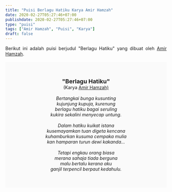 ```yaml
---
title: "Puisi Berlagu Hatiku Karya Amir Hamzah"
date: 2020-02-27T05:27:46+07:00
publishdate: 2020-02-27T05:27:46+07:00
type: "puisi"
tags: ["Amir Hamzah", "Puisi", "Karya"]
draft: false
---
```


<div dir="ltr" style="text-align: left;" trbidi="on"><div style="text-align: justify;">Berikut ini adalah puisi berjudul "Berlagu Hatiku" yang dibuat oleh <a href="https://ensiklopedia.kemdikbud.go.id/sastra/artikel/Amir_Hamzah" target="_blank">Amir Hamzah</a>. </div><br /><div style="background: #FAFAFA; font-size: 14px; height: auto; margin: 0 auto; padding: 50px; text-align: center; width: auto;"><span style="font-size: 18px;"><b>"Berlagu Hatiku"</b></span><br />(Karya <a href="https://www.sekata.web.id/tags/amir-hamzah" target="_blank">Amir Hamzah)</a> <br /><br /><i>Bertangkai bunga kusunting<br />
kujunjung kupuja, kurenung<br />
berlagu hatiku bagai seruling<br />
kukira sekalini menyecap untung.<br />
<br />
Dalam hatiku kuikat istana<br />
kusemayamkan tuan digeta kencana<br />
kuhamburkan kusuma cempaka mulia<br />
kan hamparan turun dewi kakanda...<br />
<br />
Tetapi engkau orang biasa<br />
merana sahaja tiada berguna<br />
malu bertalu kerana aku<br />
ganjil terpencil berpaut kedahulu.</i></div></div>
